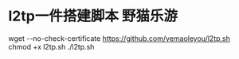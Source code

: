 # l2tp一件搭建脚本 野猫乐游
wget --no-check-certificate https://github.com/yemaoleyou/l2tp.sh  
    chmod +x l2tp.sh
    ./l2tp.sh
